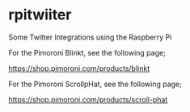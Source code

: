 # rpitwiiter
Some Twitter Integrations using the Raspberry Pi

For the Pimoroni Blinkt, see the following page;

https://shop.pimoroni.com/products/blinkt

For the Pimoroni ScrollpHat, see the following page;

https://shop.pimoroni.com/products/scroll-phat
